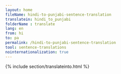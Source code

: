 ```yaml
---
layout: home
fileName: hindi-to-punjabi-sentence-translation
translatein: hindi_to_punjabi
folderName : translate
lang: en
from: hi
to: pa
permalink: /hindi-to-punjabi-sentence-translation
tool: sentence-translations
nointernationalization: true
---
```

{% include section/translateinto.html %}
